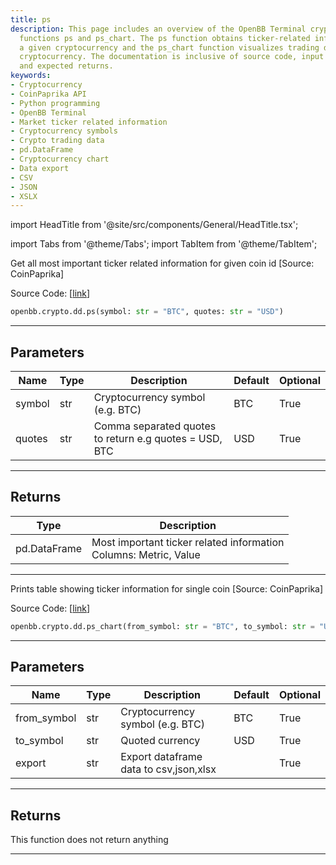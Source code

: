 ```yaml
---
title: ps
description: This page includes an overview of the OpenBB Terminal cryptocurrency
  functions ps and ps_chart. The ps function obtains ticker-related information for
  a given cryptocurrency and the ps_chart function visualizes trading data for a particular
  cryptocurrency. The documentation is inclusive of source code, input parameters,
  and expected returns.
keywords:
- Cryptocurrency
- CoinPaprika API
- Python programming
- OpenBB Terminal
- Market ticker related information
- Cryptocurrency symbols
- Crypto trading data
- pd.DataFrame
- Cryptocurrency chart
- Data export
- CSV
- JSON
- XSLX
---
```


import HeadTitle from '@site/src/components/General/HeadTitle.tsx';

<HeadTitle title="crypto.dd.ps - Reference | OpenBB SDK Docs" />

import Tabs from '@theme/Tabs';
import TabItem from '@theme/TabItem';

<Tabs>
<TabItem value="model" label="Model" default>

Get all most important ticker related information for given coin id [Source: CoinPaprika]

Source Code: [[link](https://github.com/OpenBB-finance/OpenBBTerminal/tree/main/openbb_terminal/cryptocurrency/due_diligence/coinpaprika_model.py#L290)]

```python
openbb.crypto.dd.ps(symbol: str = "BTC", quotes: str = "USD")
```

---

## Parameters

| Name | Type | Description | Default | Optional |
| ---- | ---- | ----------- | ------- | -------- |
| symbol | str | Cryptocurrency symbol (e.g. BTC) | BTC | True |
| quotes | str | Comma separated quotes to return e.g quotes = USD, BTC | USD | True |


---

## Returns

| Type | Description |
| ---- | ----------- |
| pd.DataFrame | Most important ticker related information<br/>Columns: Metric, Value |
---

</TabItem>
<TabItem value="view" label="Chart">

Prints table showing ticker information for single coin [Source: CoinPaprika]

Source Code: [[link](https://github.com/OpenBB-finance/OpenBBTerminal/tree/main/openbb_terminal/cryptocurrency/due_diligence/coinpaprika_view.py#L287)]

```python
openbb.crypto.dd.ps_chart(from_symbol: str = "BTC", to_symbol: str = "USD", export: str = "")
```

---

## Parameters

| Name | Type | Description | Default | Optional |
| ---- | ---- | ----------- | ------- | -------- |
| from_symbol | str | Cryptocurrency symbol (e.g. BTC) | BTC | True |
| to_symbol | str | Quoted currency | USD | True |
| export | str | Export dataframe data to csv,json,xlsx |  | True |


---

## Returns

This function does not return anything

---

</TabItem>
</Tabs>
